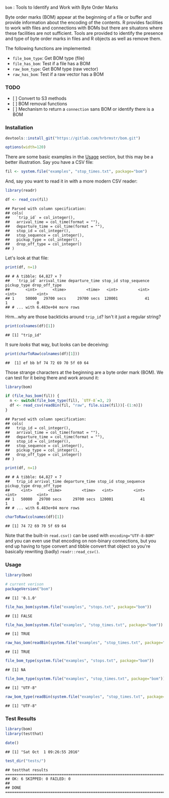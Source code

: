 
`bom` : Tools to Identify and Work with Byte Order Marks

Byte order marks (BOM) appear at the beginning of a file or buffer and provide information about the encoding of the contents. R provides facilities to work with files and connections with BOMs but there are situatons where these facilities are not sufficient. Tools are provided to identify the presence and type of byte order marks in files and R objects as well as remove them.

The following functions are implemented:

-   `file_bom_type`: Get BOM type (file)
-   `file_has_bom`: Test if a file has a BOM
-   `raw_bom_type`: Get BOM type (raw vector)
-   `raw_has_bom`: Test if a raw vector has a BOM

### TODO

-   \[ \] Convert to S3 methods
-   \[ \] BOM removal functions
-   \[ \] Mechanism to return a `connection` sans BOM or identify there is a BOM

### Installation

``` r
devtools::install_git("https://gitlab.com/hrbrmstr/bom.git")
```

``` r
options(width=120)
```

There are some basic examples in the [Usage](#Usage) section, but this may be a better illustration. Say you have a CSV file:

``` r
fil <- system.file("examples", "stop_times.txt", package="bom")
```

And, say you want to read it in with a more modern CSV reader:

``` r
library(readr)

df <- read_csv(fil)
```

    ## Parsed with column specification:
    ## cols(
    ##   `﻿trip_id` = col_integer(),
    ##   arrival_time = col_time(format = ""),
    ##   departure_time = col_time(format = ""),
    ##   stop_id = col_integer(),
    ##   stop_sequence = col_integer(),
    ##   pickup_type = col_integer(),
    ##   drop_off_type = col_integer()
    ## )

Let's look at that file:

``` r
print(df, n=1)
```

    ## # A tibble: 64,827 × 7
    ##   `﻿trip_id` arrival_time departure_time stop_id stop_sequence pickup_type drop_off_type
    ##       <int>       <time>         <time>   <int>         <int>       <int>         <int>
    ## 1     50000   29700 secs     29700 secs  120001            41           1             0
    ## # ... with 6.483e+04 more rows

Hrm…why are those backticks around `trip_id`? Isn't it just a regular string?

``` r
print(colnames(df)[1])
```

    ## [1] "﻿trip_id"

It sure *looks* that way, but looks can be deceiving:

``` r
print(charToRaw(colnames(df)[1]))
```

    ##  [1] ef bb bf 74 72 69 70 5f 69 64

Those strange characters at the beginning are a byte order mark (BOM). We can test for it being there and work around it:

``` r
library(bom)

if (file_has_bom(fil)) {
  n <- switch(file_bom_type(fil), `UTF-8`=3, 2)
  df <- read_csv(readBin(fil, "raw", file.size(fil))[-(1:n)])
}
```

    ## Parsed with column specification:
    ## cols(
    ##   trip_id = col_integer(),
    ##   arrival_time = col_time(format = ""),
    ##   departure_time = col_time(format = ""),
    ##   stop_id = col_integer(),
    ##   stop_sequence = col_integer(),
    ##   pickup_type = col_integer(),
    ##   drop_off_type = col_integer()
    ## )

``` r
print(df, n=1)
```

    ## # A tibble: 64,827 × 7
    ##   trip_id arrival_time departure_time stop_id stop_sequence pickup_type drop_off_type
    ##     <int>       <time>         <time>   <int>         <int>       <int>         <int>
    ## 1   50000   29700 secs     29700 secs  120001            41           1             0
    ## # ... with 6.483e+04 more rows

``` r
charToRaw(colnames(df)[1])
```

    ## [1] 74 72 69 70 5f 69 64

Note that the built-in `read.csv()` can be used with `encoding="UTF-8-BOM"` and you can even use that encoding on non-binary connections, but you end up having to type convert and tibble convert that object so you're basically rewriting (badly) `readr::read_csv()`.

### Usage

``` r
library(bom)

# current verison
packageVersion("bom")
```

    ## [1] '0.1.0'

``` r
file_has_bom(system.file("examples", "stops.txt", package="bom"))
```

    ## [1] FALSE

``` r
file_has_bom(system.file("examples", "stop_times.txt", package="bom"))
```

    ## [1] TRUE

``` r
raw_has_bom(readBin(system.file("examples", "stop_times.txt", package="bom"), "raw", 4))
```

    ## [1] TRUE

``` r
file_bom_type(system.file("examples", "stops.txt", package="bom"))
```

    ## [1] NA

``` r
file_bom_type(system.file("examples", "stop_times.txt", package="bom"))
```

    ## [1] "UTF-8"

``` r
raw_bom_type(readBin(system.file("examples", "stop_times.txt", package="bom"), "raw", 4))
```

    ## [1] "UTF-8"

### Test Results

``` r
library(bom)
library(testthat)

date()
```

    ## [1] "Sat Oct  1 09:26:55 2016"

``` r
test_dir("tests/")
```

    ## testthat results ========================================================================================================
    ## OK: 6 SKIPPED: 0 FAILED: 0
    ## 
    ## DONE ===================================================================================================================
